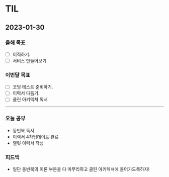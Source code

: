 # TIL

## 2023-01-30

### 올해 목표

- [ ] 이직하기.
- [ ] 서비스 만들어보기.

### 이번달 목표

- [ ] 코딩 테스트 준비하기.
- [ ] 이력서 다듬기.
- [ ] 클린 아키텍쳐 독서

---


### 오늘 공부

- 동빈북 독서
- 이력서 4차업데이트 완료
- 랠릿 이력서 작성

### 피드백

- 일단 동빈북의 이론 부분을 다 마무리하고 클린 아키텍쳐에 들어가도록하자!